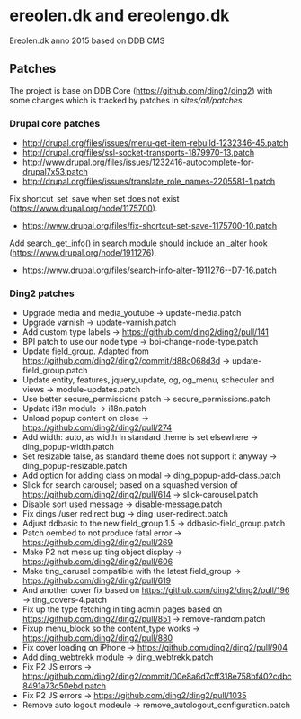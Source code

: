 ereolen.dk and ereolengo.dk
===========================

Ereolen.dk anno 2015 based on DDB CMS

## Patches

The project is base on DDB Core (https://github.com/ding2/ding2) with some changes 
which is tracked by patches in _sites/all/patches_.

### Drupal core patches

* http://drupal.org/files/issues/menu-get-item-rebuild-1232346-45.patch
* http://drupal.org/files/ssl-socket-transports-1879970-13.patch
* http://www.drupal.org/files/issues/1232416-autocomplete-for-drupal7x53.patch
* http://drupal.org/files/issues/translate_role_names-2205581-1.patch
 
Fix shortcut_set_save when set does not exist (https://www.drupal.org/node/1175700).
* https://www.drupal.org/files/fix-shortcut-set-save-1175700-10.patch


Add search_get_info() in search.module should include an _alter hook (https://www.drupal.org/node/1911276).
* https://www.drupal.org/files/search-info-alter-1911276--D7-16.patch

### Ding2 patches

* Upgrade media and media_youtube -> update-media.patch
* Upgrade varnish -> update-varnish.patch
* Add custom type labels -> https://github.com/ding2/ding2/pull/141
* BPI patch to use our node type -> bpi-change-node-type.patch
* Update field_group. Adapted from https://github.com/ding2/ding2/commit/d88c068d3d -> update-field_group.patch
* Update entity, features, jquery_update, og, og_menu, scheduler and views -> module-updates.patch
* Use better secure_permissions patch -> secure_permissions.patch
* Update i18n module -> i18n.patch
* Unload popup content on close -> https://github.com/ding2/ding2/pull/274
* Add width: auto, as width in standard theme is set elsewhere -> ding_popup-width.patch
* Set resizable false, as standard theme does not support it anyway -> ding_popup-resizable.patch
* Add option for adding class on modal -> ding_popup-add-class.patch
* Slick for search carousel; based on a squashed version of https://github.com/ding2/ding2/pull/614 -> slick-carousel.patch
* Disable sort used message -> disable-message.patch
* Fix dings /user redirect bug -> ding_user-redirect.patch
* Adjust ddbasic to the new field_group 1.5 -> ddbasic-field_group.patch
* Patch oembed to not produce fatal error -> https://github.com/ding2/ding2/pull/269
* Make P2 not mess up ting object display -> https://github.com/ding2/ding2/pull/606
* Make ting_carusel compatible with the latest field_group -> https://github.com/ding2/ding2/pull/619
* And another cover fix based on https://github.com/ding2/ding2/pull/196 -> ting_covers-4.patch
* Fix up the type fetching in ting admin pages based on https://github.com/ding2/ding2/pull/851 -> remove-random.patch
* Fixup menu_block so the content_type works -> https://github.com/ding2/ding2/pull/880
* Fix cover loading on iPhone -> https://github.com/ding2/ding2/pull/904
* Add ding_webtrekk module -> ding_webtrekk.patch
* Fix P2 JS errors -> https://github.com/ding2/ding2/commit/00e8a6d7cff318e758bf402cdbc8491a73c50ebd.patch
* Fix P2 JS errors -> https://github.com/ding2/ding2/pull/1035
* Remove auto logout modeule -> remove_autologout_configuration.patch
